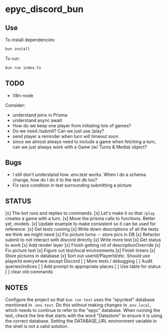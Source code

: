 # epyc_discord_bun

## Use

To install dependencies:

```bash
bun install
```

To run:

```bash
bun run index.ts
```

## TODO

* i18n-node

Consider:

* understand joins in Prisma
* understand async await
* How do we keep one player from initiating lots of games?
* Do we need /submit? Can we just use /play?
* send player a reminder when turn will timeout soon
* since we almost always need to include a game when fetching a turn, can we just always work with a Game (w/ Turns & Media) object?

## Bugs

* I still don't understand how .env.test works. When I do a schema change, how do I do it to the test db too?
* Fix race condition in test surrounding submitting a picture

## STATUS

[x] The bot runs and replies to commands.
[x] Let's make it so that `/play` creates a game with a turn.
[x] Move the prisma calls to functions. Better yet, models.
[x] Update example to make consistent so it can be used for reference.
[x] Get tests running
[x] Write down descriptions of all the tests we think we might need
[x] Fix picture turns -- store pics in DB
[x] Refactor submit to not interact with discord directly
[x] Write more test
[x] Get status to work
[x] Add render layer
[x] Finish getting rid of descriptionOverride
[x] Fix picture test
[x] Figure out test/local environments
[x] Finish timers
[x] Store pictures in database
[x] Sort out userId/PlayerId/etc. Should use playerId everywhere except Discord
[ ] More tests / debugging
[ ] Audit queries/indices
[ ] Add prompt to appropriate places
[ ] Use table for status
[ ] clear old commands
 

## NOTES

Configure the project so that `bun run test` uses the "epyctest" database mentioned in `.env.test`. Do this without making changes to .`env.local`, which needs to continue to refer to the "epyc" database. When running the test, check the line that starts with the word "Datastore" to ensure it is using the correct database. Setting the DATABASE_URL environment variable in the shell is not a valid solution.
